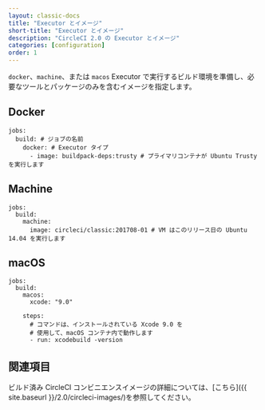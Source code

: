 ```yaml
---
layout: classic-docs
title: "Executor とイメージ"
short-title: "Executor とイメージ"
description: "CircleCI 2.0 の Executor とイメージ"
categories: [configuration]
order: 1
---
```


`docker`、`machine`、または `macos` Executor で実行するビルド環境を準備し、必要なツールとパッケージのみを含むイメージを指定します。

## Docker

    jobs:
      build: # ジョブの名前
        docker: # Executor タイプ
          - image: buildpack-deps:trusty # プライマリコンテナが Ubuntu Trusty を実行します


## Machine

    jobs:
      build:
        machine:
          image: circleci/classic:201708-01 # VM はこのリリース日の Ubuntu 14.04 を実行します


## macOS

    jobs:
      build:
        macos:
          xcode: "9.0"

        steps:
          # コマンドは、インストールされている Xcode 9.0 を
          # 使用して、macOS コンテナ内で動作します
          - run: xcodebuild -version


## 関連項目

ビルド済み CircleCI コンビニエンスイメージの詳細については、[こちら]({{ site.baseurl }}/2.0/circleci-images/)を参照してください。
